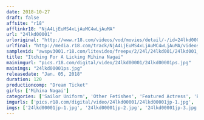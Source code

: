 ```yaml
---
date: 2018-10-27
draft: false
affsite: "r18"
afflinkr18: "NjA4LjEuMS4xLjAuMC4wLjAuMA"
url: "24lkd00001"
urloriginal: "http://www.r18.com/videos/vod/movies/detail/-/id=24lkd00001"
urlfinal: "http://media.r18.com/track/NjA4LjEuMS4xLjAuMC4wLjAuMA/videos/vod/movies/detail/-/id=24lkd00001"
samplevid: "awspv3001.r18.com/litevideo/freepv/2/24l/24lkd001/24lkd001_dmb_w.mp4"
title: "Itching For A Licking Mihina Nagai"
mainimgurl: "pics.r18.com/digital/video/24lkd00001/24lkd00001ps.jpg"
mainimgs: "24lkd00001ps.jpg"
releasedate: "Jan. 05, 2018"
duration: 120
productioncomp: "Dream Ticket"
girls: ['Mihina Nagai']
categories: ['Sailor Uniform', 'Other Fetishes', 'Featured Actress', 'Blowjob', 'Handjob', '69', 'Hi-Def']
imgurls: ['pics.r18.com/digital/video/24lkd00001/24lkd00001jp-1.jpg', 'pics.r18.com/digital/video/24lkd00001/24lkd00001jp-2.jpg', 'pics.r18.com/digital/video/24lkd00001/24lkd00001jp-3.jpg', 'pics.r18.com/digital/video/24lkd00001/24lkd00001jp-4.jpg', 'pics.r18.com/digital/video/24lkd00001/24lkd00001jp-5.jpg', 'pics.r18.com/digital/video/24lkd00001/24lkd00001jp-6.jpg', 'pics.r18.com/digital/video/24lkd00001/24lkd00001jp-7.jpg', 'pics.r18.com/digital/video/24lkd00001/24lkd00001jp-8.jpg', 'pics.r18.com/digital/video/24lkd00001/24lkd00001jp-9.jpg', 'pics.r18.com/digital/video/24lkd00001/24lkd00001jp-10.jpg', 'pics.r18.com/digital/video/24lkd00001/24lkd00001jp-11.jpg', 'pics.r18.com/digital/video/24lkd00001/24lkd00001jp-12.jpg', 'pics.r18.com/digital/video/24lkd00001/24lkd00001jp-13.jpg', 'pics.r18.com/digital/video/24lkd00001/24lkd00001jp-14.jpg', 'pics.r18.com/digital/video/24lkd00001/24lkd00001jp-15.jpg', 'pics.r18.com/digital/video/24lkd00001/24lkd00001jp-16.jpg', 'pics.r18.com/digital/video/24lkd00001/24lkd00001jp-17.jpg', 'pics.r18.com/digital/video/24lkd00001/24lkd00001jp-18.jpg', 'pics.r18.com/digital/video/24lkd00001/24lkd00001jp-19.jpg', 'pics.r18.com/digital/video/24lkd00001/24lkd00001jp-20.jpg']
imgs: ['24lkd00001jp-1.jpg', '24lkd00001jp-2.jpg', '24lkd00001jp-3.jpg', '24lkd00001jp-4.jpg', '24lkd00001jp-5.jpg', '24lkd00001jp-6.jpg', '24lkd00001jp-7.jpg', '24lkd00001jp-8.jpg', '24lkd00001jp-9.jpg', '24lkd00001jp-10.jpg', '24lkd00001jp-11.jpg', '24lkd00001jp-12.jpg', '24lkd00001jp-13.jpg', '24lkd00001jp-14.jpg', '24lkd00001jp-15.jpg', '24lkd00001jp-16.jpg', '24lkd00001jp-17.jpg', '24lkd00001jp-18.jpg', '24lkd00001jp-19.jpg', '24lkd00001jp-20.jpg']
---
```

